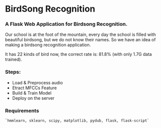 # BirdSong Recognition

### A Flask Web Application for Birdsong Recognition.

Our school is at the foot of the mountain, every day the school is filled with beautiful birdsong, but we do not know their names. So we have an idea of making a birdsong recognition application.

It has 22 kinds of bird now, 
the correct rate is: 81.8% (with only 1.7G data trained).

### Steps:
+   Load & Preprocess audio
+   Etract MFCCs Feature
+   Build & Train Model
+   Deploy on the server

### Requirements
    `hmmlearn, sklearn, scipy, matplotlib, pydub, flask, flask-script`    


